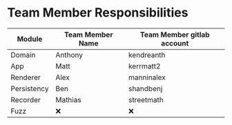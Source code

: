 # Team Member Responsibilities

| Module      | Team Member Name | Team Member gitlab account |
|-------------|------------------|----------------------------|
| Domain      | Anthony          | kendreanth                 |
| App         | Matt             | kerrmatt2                  |
| Renderer    | Alex             | manninalex                 |
| Persistency | Ben              | shandbenj                  |
| Recorder    | Mathias          | streetmath                 |
| Fuzz        | ❌               | ❌                          |
